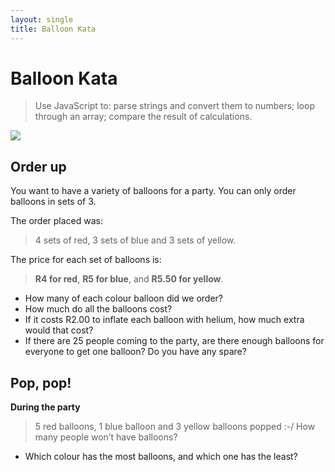 ```yaml
---
layout: single
title: Balloon Kata
---
```


# Balloon Kata

> Use JavaScript to: parse strings and convert them to numbers; loop through an array; compare the result of calculations.

![](img/balloon.png)

## Order up

You want to have a variety of balloons for a party. You can only order balloons in sets of 3.

The order placed was:

> 4 sets of red, 3 sets of blue and 3 sets of yellow.

The price for each set of balloons is: 

> **R4 for red**, **R5 for blue**, and **R5.50 for yellow**.

* How many of each colour balloon did we order?
* How much do all the balloons cost?
* If it costs R2.00 to inflate each balloon with helium, how much extra would that cost?
* If there are 25 people coming to the party, are there enough balloons for everyone to get one balloon? Do you have any spare?

## Pop, pop!

**During the party**
 > 5 red balloons, 1 blue balloon and 3 yellow balloons popped :-/ How many people won’t have balloons?
 
* Which colour has the most balloons, and which one has the least?
